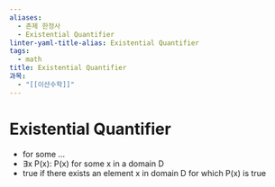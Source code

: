 ```yaml
---
aliases:
  - 존제 한정사
  - Existential Quantifier
linter-yaml-title-alias: Existential Quantifier
tags:
  - math
title: Existential Quantifier
과목:
  - "[[이산수학]]"
---
```


# Existential Quantifier

- for some …
- ∃x P(x): P(x) for some x in a domain D
- true if there exists an element x in domain D for which P(x) is true
